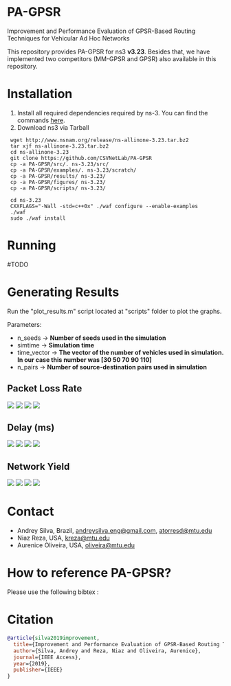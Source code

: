 # PA-GPSR
Improvement and Performance Evaluation of GPSR-Based Routing Techniques for Vehicular Ad Hoc Networks

This repository provides PA-GPSR for ns3 **v3.23**. Besides that, we have implemented two competitors (MM-GPSR and GPSR) also available in this repository.

# Installation
1. Install all required dependencies required by ns-3. You can find the commands [here](https://www.nsnam.org/wiki/Installation).
2. Download ns3 via Tarball

```
 wget http://www.nsnam.org/release/ns-allinone-3.23.tar.bz2
 tar xjf ns-allinone-3.23.tar.bz2
 cd ns-allinone-3.23
 git clone https://github.com/CSVNetLab/PA-GPSR
 cp -a PA-GPSR/src/. ns-3.23/src/
 cp -a PA-GPSR/examples/. ns-3.23/scratch/
 cp -a PA-GPSR/results/ ns-3.23/
 cp -a PA-GPSR/figures/ ns-3.23/
 cp -a PA-GPSR/scripts/ ns-3.23/
 
 cd ns-3.23
 CXXFLAGS="-Wall -std=c++0x" ./waf configure --enable-examples
 ./waf
 sudo ./waf install
```
# Running

#TODO

# Generating Results

Run the "plot_results.m" script located at "scripts" folder to plot the graphs.

Parameters: 

- n_seeds -> **Number of seeds used in the simulation**
- simtime -> **Simulation time**
- time_vector -> **The vector of the number of vehicles used in simulation. In our case this number was [30 50 70 90 110]**
- n_pairs -> **Number of source-destination pairs used in simulation**

## Packet Loss Rate

![](https://github.com/CSVNetLab/PA-GPSR/blob/master/figures/plr_5.png)
![](https://github.com/CSVNetLab/PA-GPSR/blob/master/figures/plr_10.png)
![](https://github.com/CSVNetLab/PA-GPSR/blob/master/figures/plr_15.png)
![](https://github.com/CSVNetLab/PA-GPSR/blob/master/figures/plr_20.png)

## Delay (ms)

![](https://github.com/CSVNetLab/PA-GPSR/blob/master/figures/delay_5.png)
![](https://github.com/CSVNetLab/PA-GPSR/blob/master/figures/delay_10.png)
![](https://github.com/CSVNetLab/PA-GPSR/blob/master/figures/delay_15.png)
![](https://github.com/CSVNetLab/PA-GPSR/blob/master/figures/delay_20.png)

## Network Yield

![](https://github.com/CSVNetLab/PA-GPSR/blob/master/figures/yield_5.png)
![](https://github.com/CSVNetLab/PA-GPSR/blob/master/figures/yield_10.png)
![](https://github.com/CSVNetLab/PA-GPSR/blob/master/figures/yield_15.png)
![](https://github.com/CSVNetLab/PA-GPSR/blob/master/figures/yield_20.png)


Contact
============
* Andrey Silva, Brazil, andreysilva.eng@gmail.com, atorresd@mtu.edu
* Niaz Reza, USA, kreza@mtu.edu
* Aurenice Oliveira, USA, oliveira@mtu.edu

How to reference PA-GPSR?
============
Please use the following bibtex :

# Citation
``` bibtex
@article{silva2019improvement,
  title={Improvement and Performance Evaluation of GPSR-Based Routing Techniques for Vehicular Ad Hoc Networks},
  author={Silva, Andrey and Reza, Niaz and Oliveira, Aurenice},
  journal={IEEE Access},
  year={2019},
  publisher={IEEE}
}
```
